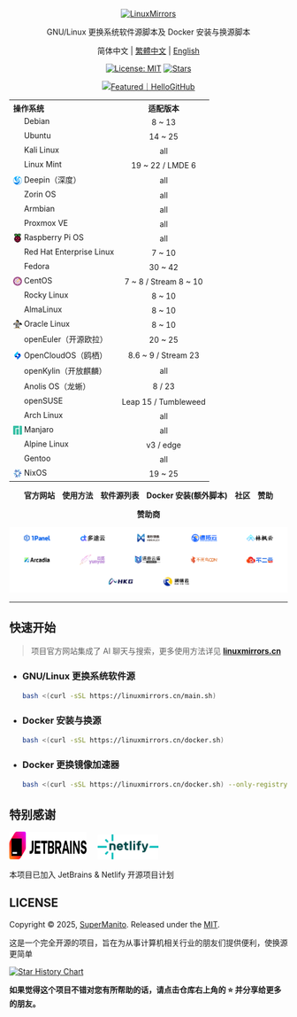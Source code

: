<p align="center">
    <a href="https://linuxmirrors.cn/">
        <picture>
          <source media="(prefers-color-scheme: dark)" srcset="/docs/assets/images/brand/dark/2.png" width="320">
          <img src="/docs/assets/images/brand/light/2.png" alt="LinuxMirrors" width="320">
        </picture>
    </a>
</p>
<p align="center">GNU/Linux 更换系统软件源脚本及 Docker 安装与换源脚本</p>
<p align="center">简体中文 | <a href="README.zh-Hant.md">繁體中文</a> | <a href="README.en-US.md">English</a></p>
<p align="center">
  <a href="https://github.com/SuperManito/LinuxMirrors/blob/main/LICENSE"><img src="https://shields.io/github/license/SuperManito/LinuxMirrors?color=%23007bff" alt="License: MIT"></a>
  <a href="https://github.com/SuperManito/LinuxMirrors"><img src="https://img.shields.io/github/stars/SuperManito/LinuxMirrors?color=%23007bff&style=flat-square" alt="Stars"></a><br>
</p>
<p align="center">
    <a href="https://hellogithub.com/repository/775d5b3d0aa04e90be9162104e757f2e" target="_blank">
        <picture>
          <source media="(prefers-color-scheme: dark)" srcset="https://api.hellogithub.com/v1/widgets/recommend.svg?rid=775d5b3d0aa04e90be9162104e757f2e&claim_uid=mXoISqgeyYLDf1a&theme=dark" width="250">
          <img src="https://api.hellogithub.com/v1/widgets/recommend.svg?rid=775d5b3d0aa04e90be9162104e757f2e&claim_uid=mXoISqgeyYLDf1a&theme=neutral" alt="Featured｜HelloGitHub" width="250">
        </picture>
    </a>
</p>

<table align="center">
    <tr>
        <th align="left">操作系统</th>
        <th align="center">适配版本</th>
    </tr>
    <tr>
        <td><a href="https://www.debian.org" target="_blank"><sub><img src="/docs/assets/images/icon/debian.svg" width="16" height="16"></sub></a>&nbsp;Debian</td>
        <td align="center">8 ~ 13</td>
    </tr>
    <tr>
        <td><a href="https://ubuntu.com" target="_blank"><sub><img src="/docs/assets/images/icon/ubuntu.svg" width="16" height="16"></sub></a>&nbsp;Ubuntu</td>
        <td align="center">14 ~ 25</td>
    </tr>
    <tr>
        <td><a href="https://www.kali.org" target="_blank"><sub><img src="/docs/assets/images/icon/kali-linux.svg" width="16" height="16"></sub></a>&nbsp;Kali Linux</td>
        <td align="center">all</td>
    </tr>
    <tr>
        <td><a href="https://linuxmint.com" target="_blank"><sub><img src="/docs/assets/images/icon/linux-mint.ico" width="16" height="16"></sub></a>&nbsp;Linux Mint</td>
        <td align="center">19 ~ 22 / LMDE 6</td>
    </tr>
    <tr>
        <td><a href="https://www.deepin.org" target="_blank"><sub><img src="/docs/assets/images/icon/deepin.png" width="16" height="16"></sub></a>&nbsp;Deepin（深度）</td>
        <td align="center">all</td>
    </tr>
    <tr>
        <td><a href="https://zorin.com/os" target="_blank"><sub><img src="/docs/assets/images/icon/zorin-os.png" width="16" height="16"></sub></a>&nbsp;Zorin OS</td>
        <td align="center">all</td>
    </tr>
    <tr>
        <td><a href="https://www.armbian.org" target="_blank"><sub><img src="/docs/assets/images/icon/armbian.png" width="16" height="16"></sub></a>&nbsp;Armbian</td>
        <td align="center">all</td>
    </tr>
    <tr>
        <td><a href="https://www.proxmox.com" target="_blank"><sub><img src="/docs/assets/images/icon/proxmox.svg" width="16" height="16"></sub></a>&nbsp;Proxmox VE</td>
        <td align="center">all</td>
    </tr>
    <tr>
        <td><a href="https://www.raspberrypi.com/software" target="_blank"><sub><img src="/docs/assets/images/icon/raspberry-pi.png" width="16" height="16"></sub></a>&nbsp;Raspberry Pi OS</td>
        <td align="center">all</td>
    </tr>
    <tr>
        <td><a href="https://access.redhat.com/products/red-hat-enterprise-linux" target="_blank"><sub><img src="/docs/assets/images/icon/redhat.svg" width="16" height="16"></sub></a>&nbsp;Red Hat Enterprise Linux</td>
        <td align="center">7 ~ 10</td>
    </tr>
    <tr>
        <td><a href="https://fedoraproject.org" target="_blank"><sub><img src="/docs/assets/images/icon/fedora.ico" width="16" height="16"></sub></a>&nbsp;Fedora</td>
        <td align="center">30 ~ 42</td>
    </tr>
    <tr>
        <td><a href="https://www.centos.org" target="_blank"><sub><img src="/docs/assets/images/icon/centos.svg" width="16" height="16"></sub></a>&nbsp;CentOS</td>
        <td align="center">7 ~ 8 / Stream 8 ~ 10</td>
    </tr>
    <tr>
        <td><a href="https://rockylinux.org" target="_blank"><sub><img src="/docs/assets/images/icon/rocky-linux.svg" width="16" height="16"></sub></a>&nbsp;Rocky Linux</td>
        <td align="center">8 ~ 10</td>
    </tr>
    <tr>
        <td><a href="https://almalinux.org" target="_blank"><sub><img src="/docs/assets/images/icon/almalinux.svg" width="16" height="16"></sub></a>&nbsp;AlmaLinux</td>
        <td align="center">8 ~ 10</td>
    </tr>
    <tr>
        <td><a href="https://www.oracle.com/linux" target="_blank"><sub><img src="/docs/assets/images/icon/oracle-linux.png" width="16" height="16"></sub></a>&nbsp;Oracle Linux</td>
        <td align="center">8 ~ 10</td>
    </tr>
    <tr>
        <td><a href="https://www.openeuler.org/zh" target="_blank"><sub><img src="/docs/assets/images/icon/openeuler.ico" width="16" height="16"></sub></a>&nbsp;openEuler（开源欧拉）</td>
        <td align="center">20 ~ 25</td>
    </tr>
    <tr>
        <td><a href="https://www.opencloudos.org" target="_blank"><sub><img src="/docs/assets/images/icon/opencloudos.png" width="16" height="16"></sub></a>&nbsp;OpenCloudOS（鸥栖）</td>
        <td align="center">8.6 ~ 9 / Stream 23</td>
    </tr>
    <tr>
        <td><a href="https://www.openkylin.top" target="_blank"><sub><img src="/docs/assets/images/icon/openkylin.ico" width="16" height="16"></sub></a>&nbsp;openKylin（开放麒麟）</td>
        <td align="center">all</td>
    </tr>
    <tr>
        <td><a href="https://openanolis.cn" target="_blank"><sub><img src="/docs/assets/images/icon/anolis.png" width="16" height="16"></sub></a>&nbsp;Anolis OS（龙蜥）</td>
        <td align="center">8 / 23</td>
    </tr>
    <tr>
        <td><a href="https://www.opensuse.org" target="_blank"><sub><img src="/docs/assets/images/icon/opensuse.svg" width="16" height="16"></sub></a>&nbsp;openSUSE</td>
        <td align="center">Leap 15 / Tumbleweed</td>
    </tr>
    <tr>
        <td><a href="https://archlinux.org" target="_blank"><sub><img src="/docs/assets/images/icon/arch-linux.ico" width="16" height="16"></sub></a>&nbsp;Arch Linux</td>
        <td align="center">all</td>
    </tr>
    <tr>
        <td><a href="https://manjaro.org" target="_blank"><sub><img src="/docs/assets/images/icon/manjaro.svg" width="16" height="16"></sub></a>&nbsp;Manjaro</td>
        <td align="center">all</td>
    </tr>
    <tr>
        <td><a href="https://www.alpinelinux.org" target="_blank"><sub><img src="/docs/assets/images/icon/alpine.png" width="16" height="16"></sub></a>&nbsp;Alpine Linux</td>
        <td align="center">v3 / edge</td>
    </tr>
    <tr>
        <td><a href="https://www.gentoo.org" target="_blank"><sub><img src="/docs/assets/images/icon/gentoo.svg" width="16" height="16"></sub></a>&nbsp;Gentoo</td>
        <td align="center">all</td>
    </tr>
    <tr>
        <td><a href="https://nixos.org" target="_blank"><sub><img src="/docs/assets/images/icon/nixos.svg" width="16" height="16"></sub></a>&nbsp;NixOS</td>
        <td align="center">19 ~ 25</td>
    </tr>
</table>

<p align="center">
    <strong>
        <a href="https://linuxmirrors.cn/" style="text-decoration: none;">官方网站</a>&nbsp;&nbsp;&nbsp;&nbsp;<a href="https://linuxmirrors.cn/use/" style="text-decoration: none;">使用方法</a>&nbsp;&nbsp;&nbsp;&nbsp;<a href="https://linuxmirrors.cn/mirrors/" style="text-decoration: none;">软件源列表</a>&nbsp;&nbsp;&nbsp;&nbsp;<a href="https://linuxmirrors.cn/other/" style="text-decoration: none;">Docker 安装(额外脚本)</a>&nbsp;&nbsp;&nbsp;&nbsp;<a href="https://linuxmirrors.cn/community/" style="text-decoration: none;">社区</a>&nbsp;&nbsp;&nbsp;&nbsp;<a href="https://linuxmirrors.cn/sponsor/" style="text-decoration: none;">赞助</a>
    </strong>
</p>

<p align="center"><strong>赞助商</strong></p>

<p align="center">
    <a href="https://linuxmirrors.cn/sponsor/">
        <picture>
          <source media="(prefers-color-scheme: dark)" srcset="/docs/assets/images/sponsor/all-dark.png">
          <img src="/docs/assets/images/sponsor/all-light.png" alt="Sponsors">
        </picture>
    </a>
</p>


***

## 快速开始

> 项目官方网站集成了 AI 聊天与搜索，更多使用方法详见 [**linuxmirrors.cn**](https://linuxmirrors.cn/use/)

- ### GNU/Linux 更换系统软件源

    ```bash
    bash <(curl -sSL https://linuxmirrors.cn/main.sh)
    ```

- ### Docker 安装与换源

    ```bash
    bash <(curl -sSL https://linuxmirrors.cn/docker.sh)
    ```

- ### Docker 更换镜像加速器

    ```bash
    bash <(curl -sSL https://linuxmirrors.cn/docker.sh) --only-registry
    ```

## 特别感谢

<a href="https://www.jetbrains.com" style="text-decoration: none;"><picture><source media="(prefers-color-scheme: dark)" srcset="/docs/assets/images/icon/jetbrains-dark.svg" width="140" height="50"><img src="/docs/assets/images/icon/jetbrains-light.svg" alt="jetbrains" width="140" height="50"></picture></a>&nbsp;&nbsp;&nbsp;&nbsp;&nbsp;<a href="https://www.netlify.com" style="text-decoration: none;"><picture><source media="(prefers-color-scheme: dark)" srcset="/docs/assets/images/icon/netlify-dark.png" width="110"><img src="/docs/assets/images/icon/netlify-light.png" alt="netlify" width="110"></picture></a>

本项目已加入 JetBrains & Netlify 开源项目计划

## LICENSE

Copyright © 2025, [SuperManito](https://github.com/SuperManito). Released under the [MIT](https://github.com/SuperManito/LinuxMirrors/blob/main/LICENSE).

这是一个完全开源的项目，旨在为从事计算机相关行业的朋友们提供便利，使换源更简单

<a href="https://star-history.com/#SuperManito/LinuxMirrors&Date">
 <picture>
   <source media="(prefers-color-scheme: dark)" srcset="https://api.star-history.com/svg?repos=SuperManito/LinuxMirrors&type=Date&theme=dark" />
   <source media="(prefers-color-scheme: light)" srcset="https://api.star-history.com/svg?repos=SuperManito/LinuxMirrors&type=Date" />
   <img alt="Star History Chart" src="https://api.star-history.com/svg?repos=SuperManito/LinuxMirrors&type=Date" />
 </picture>
</a>

__如果觉得这个项目不错对您有所帮助的话，请点击仓库右上角的 ⭐ 并分享给更多的朋友。__
